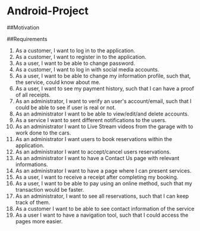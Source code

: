 # Android-Project

##Motivation

##Requirements
1. As a customer, I want to log in to the application.
2. As a customer, I want to register in to the application.
3. As a user, I want to be able to change password.
4. As a customer, I want to log in with social media accounts.
5. As a user, I want to be able to change my information profile, such that, the service, could know about me.
6. As a user, I want to see my payment history, such that I can have a proof of all receipts.
7. As an administrator, I want to verify an user's account/email, such that I could be able to see if user is real or not.
8. As an administrator I want to be able to view/edit/and delete accounts.
9. As a service I want to sent different notifications to the users.
11. As an administrator I want to Live Stream videos from the garage with to work done to the cars.
12. As an administrator I want users to book reservations within the application.
13. As an administrator I want to accept/cancel users reservations.
14. As an administrator I want to have a Contact Us page with relevant informations.
15. As an administrator I want to have a page where I can present services.
16. As a user, I want to receive a receipt after completing my booking.
17. As a user, I want to be able to pay using an online method, such that my transaction would be faster.
18. As an administrator, I want to see all reservations, such that I can keep track of them.
19. As a customer I want to be able to see contact information of the service
20. As a user I want to have a navigation tool, such that I could access the pages more easier.
